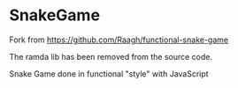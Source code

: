 # SnakeGame

Fork from https://github.com/Raagh/functional-snake-game

The ramda lib has been removed from the source code.

Snake Game done in functional "style" with JavaScript
